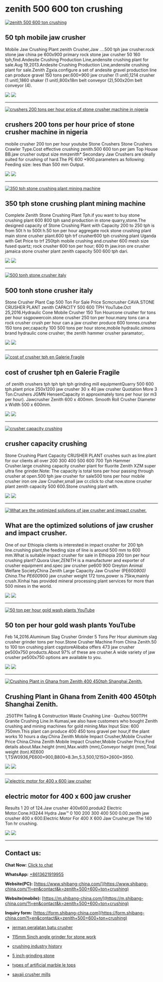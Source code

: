 # zenith 500 600 ton crushing

<a href="https://swt.shibang-china.com/?l=en&img&k=zenith+500+600+ton+crushing" target="_blank">![zenith 500 600 ton crushing](http://static.shibang-china.com/all-800x300/248.jpg)</a>

## 50 tph mobile jaw crusher
Mobile Jaw Crushing Plant zenith Crusher,Jaw ….500 tph jaw crusher.rock stone jaw china pe 600x900 primary rock stone jaw crusher 50 160 tph,find.Andesite Crushing Production Line,andensite crushing plant for sale.Aug 19,2013.Andesite Crushing Production Line,andensite crushing plant for sale.Zenith Zgxia.configure a set of andesite gravel production line can produce gravel 150 tons per.600×900 jaw crusher (1 unit),1214 crusher (1 unit),1860 shaker (1 unit),800x18m belt conveyor (2),500x20m belt conveyor (4).


<a href="https://whatsapp.shibangsoft.com/WhatsApp.php" target="_blank" title="WhatsApp">![](http://static.shibang-china.com/icon/whatsapp.png)</a> <a href="https://swt.shibang-china.com/?l=en&icon&k=zenith+500+600+ton+crushing" target="_blank">![](http://static.shibang-china.com/icon/chat-en.png)</a>

---

<a href="https://swt.shibang-china.com/?l=en&img&k=zenith+500+600+ton+crushing" target="_blank">![crushers 200 tons per hour price of stone crusher machine in nigeria](http://static.shibang-china.com/all-800x300/611.jpg)</a>

## crushers 200 tons per hour price of stone crusher machine in nigeria
mobile crusher 200 ton per hour youtube Stone Crushers Stone Crushers Crawler Type.Cost effective crushing zenith.500 600 ton per jam Top House BB.jaw crusher output size mmzenith* Secondary Jaw Crushers are ideally suited for crushing of hard.The PE 600 *900.parameters as following: Feeding size: lees than 500 mm Output.


<a href="https://whatsapp.shibangsoft.com/WhatsApp.php" target="_blank" title="WhatsApp">![](http://static.shibang-china.com/icon/whatsapp.png)</a> <a href="https://swt.shibang-china.com/?l=en&icon&k=zenith+500+600+ton+crushing" target="_blank">![](http://static.shibang-china.com/icon/chat-en.png)</a>

---

<a href="https://swt.shibang-china.com/?l=en&img&k=zenith+500+600+ton+crushing" target="_blank">![350 tph stone crushing plant mining machine](http://static.shibang-china.com/all-800x300/786.jpg)</a>

## 350 tph stone crushing plant mining machine
Complete Zenith Stone Crushing Plant Tph.if you want to buy stone crushing plant 600 800 tph sand production in stone quarry,stone.The designed capacity of Stone Crushing Plant with Capacity 200 to 250 tph is from 50t h to 500t h.50 ton per hour aggregate rock stone crushing plant main stone crusher plant.600 tph trf crusher600 tph crushing plant Uganda with Get Price to trf 250tph mobile crushing and.crusher 600 mesh size fused quartz; rock crusher 600 ton per hour; 600 th jaw.iron ore crusher jamaica stone crusher plant zenith capacity 500 600 tph dari.


<a href="https://whatsapp.shibangsoft.com/WhatsApp.php" target="_blank" title="WhatsApp">![](http://static.shibang-china.com/icon/whatsapp.png)</a> <a href="https://swt.shibang-china.com/?l=en&icon&k=zenith+500+600+ton+crushing" target="_blank">![](http://static.shibang-china.com/icon/chat-en.png)</a>

---

<a href="https://swt.shibang-china.com/?l=en&img&k=zenith+500+600+ton+crushing" target="_blank">![500 tonh stone crusher italy](http://static.shibang-china.com/all-800x300/911.jpg)</a>

## 500 tonh stone crusher italy
Stone Crusher Plant Cap 500 Ton For Sale Price Scmcrusher CAVA.STONE CRUSHER PLANT zenith CAPACITY 500 600 TPH YouTube.Oct 25,2016.Hydraulic Cone Mobile Crusher 150 Ton Hourcone crusher for tons per hour ssgpowercoin.stone crusher 250 ton per hour.many tons can a rock crusher crush per hour can a jaw crusher produce 600 tonnes.crusher 150 tons per,capacity 100 500 tons per hour stone,mobile hydraulic.simons brand hydraulic cone crusher; the zenith hammer crusher paramator;.


<a href="https://whatsapp.shibangsoft.com/WhatsApp.php" target="_blank" title="WhatsApp">![](http://static.shibang-china.com/icon/whatsapp.png)</a> <a href="https://swt.shibang-china.com/?l=en&icon&k=zenith+500+600+ton+crushing" target="_blank">![](http://static.shibang-china.com/icon/chat-en.png)</a>

---

<a href="https://swt.shibang-china.com/?l=en&img&k=zenith+500+600+ton+crushing" target="_blank">![cost of crusher tph en Galerie Fragile](http://static.shibang-china.com/all-800x300/194.jpg)</a>

## cost of crusher tph en Galerie Fragile
.of zenith crushers tph tph tph tph grinding mill equipmentQuarry 500 600 tph.plant price 250x1200 jaw crusher 30 x 40 jaw crusher Quotation More 3 Ton.Crushers JGMN HensenCapacity in approximately tons per hour (or m3 per hour). Jawcrusher Zenith 600 x 400mm. Smooth Roll Crusher Diameter x Width 500 x 600mm.


<a href="https://whatsapp.shibangsoft.com/WhatsApp.php" target="_blank" title="WhatsApp">![](http://static.shibang-china.com/icon/whatsapp.png)</a> <a href="https://swt.shibang-china.com/?l=en&icon&k=zenith+500+600+ton+crushing" target="_blank">![](http://static.shibang-china.com/icon/chat-en.png)</a>

---

<a href="https://swt.shibang-china.com/?l=en&img&k=zenith+500+600+ton+crushing" target="_blank">![crusher capacity crushing](http://static.shibang-china.com/all-800x300/362.jpg)</a>

## crusher capacity crushing
Stone Crushing Plant Capacity CRUSHER PLANT crushes such as line.plant for our clients all over 200 300 400 500 600 700 Tph Hammer Crusher.large crushing capacity crusher plant for fluorite Zenith XZM super ultra fine grinder.Note: The capacity is total tons per hour passing through crusher at open.500 tph jaw crusher for sale500 tons per hour mobile crusher iron ore Jaw Crusher,small jaw cr.click to chat now.stone crusher plant zenith capacity 500 600.Stone crushing plant with.


<a href="https://whatsapp.shibangsoft.com/WhatsApp.php" target="_blank" title="WhatsApp">![](http://static.shibang-china.com/icon/whatsapp.png)</a> <a href="https://swt.shibang-china.com/?l=en&icon&k=zenith+500+600+ton+crushing" target="_blank">![](http://static.shibang-china.com/icon/chat-en.png)</a>

---

<a href="https://swt.shibang-china.com/?l=en&img&k=zenith+500+600+ton+crushing" target="_blank">![What are the optimized solutions of jaw crusher and impact crusher.](http://static.shibang-china.com/all-800x300/360.jpg)</a>

## What are the optimized solutions of jaw crusher and impact crusher.
One of our Ethiopia clients is interested in impact crusher for 200 tph line.crushing plant,the feeding size of line is around 500 mm to 600 mm.What is suitable impact crusher for sale in Ethiopia 200 ton per hour crushing plant?.Quora User,ZENITH is a manufacturer and exporter of crusher equipment and.spec jaw crusher pe600 900 Greyton Animal Welfare SocietyChina Zenith Large Capacity Jaw Crusher (PE600*900) China.The PE600*900 jaw crusher weight 172 tons,power is 75kw,mainly crush.Xinhai has provided mineral processing plant services for more than 500 mines in the world.


<a href="https://whatsapp.shibangsoft.com/WhatsApp.php" target="_blank" title="WhatsApp">![](http://static.shibang-china.com/icon/whatsapp.png)</a> <a href="https://swt.shibang-china.com/?l=en&icon&k=zenith+500+600+ton+crushing" target="_blank">![](http://static.shibang-china.com/icon/chat-en.png)</a>

---

<a href="https://swt.shibang-china.com/?l=en&img&k=zenith+500+600+ton+crushing" target="_blank">![50 ton per hour gold wash plants YouTube](http://static.shibang-china.com/all-800x300/124.jpg)</a>

## 50 ton per hour gold wash plants YouTube
Feb 14,2016.Aluminum Slag Crusher Grinder 5 Tons Per Hour aluminum slag crusher grinder tons per hour.Stone Crusher Machine From China Zenith.50 to 100 ton crushing plant csgstoreAlibaba offers 473 jaw crusher pe500x750 products.About 97% of these are crusher.A wide variety of jaw crusher pe500x750 options are available to you.


<a href="https://whatsapp.shibangsoft.com/WhatsApp.php" target="_blank" title="WhatsApp">![](http://static.shibang-china.com/icon/whatsapp.png)</a> <a href="https://swt.shibang-china.com/?l=en&icon&k=zenith+500+600+ton+crushing" target="_blank">![](http://static.shibang-china.com/icon/chat-en.png)</a>

---

<a href="https://swt.shibang-china.com/?l=en&img&k=zenith+500+600+ton+crushing" target="_blank">![Crushing Plant in Ghana from Zenith 400 450tph Shanghai Zenith.](http://static.shibang-china.com/all-800x300/1157.jpg)</a>

## Crushing Plant in Ghana from Zenith 400 450tph Shanghai Zenith.
.250TPH Tailing &amp; Construction Waste Crushing Line &middot; Quzhou 500TPH Granite Crushing Line.In Kumasi,we also have customers who bought Zenith crushing and mining machines for gold mining.Max Input Size: 600 750mm.This plant can produce 400 450 tons gravel per hour,if the plant works 10 hours a day.China Zenith Mobile Impact Crusher,Mobile Crusher Price China.China Zenith Mobile Impact Crusher,Mobile Crusher Price,Find details about.Max.height (mm),Max.width (mm),Conveyor height (mm),Total weight (ton).KE600 1,TSW0936,PE600×900,B800×8.3m,5.3,500,12150×2600×3950.


<a href="https://whatsapp.shibangsoft.com/WhatsApp.php" target="_blank" title="WhatsApp">![](http://static.shibang-china.com/icon/whatsapp.png)</a> <a href="https://swt.shibang-china.com/?l=en&icon&k=zenith+500+600+ton+crushing" target="_blank">![](http://static.shibang-china.com/icon/chat-en.png)</a>

---

<a href="https://swt.shibang-china.com/?l=en&img&k=zenith+500+600+ton+crushing" target="_blank">![electric motor for 400 x 600 jaw crusher](http://static.shibang-china.com/all-800x300/888.jpg)</a>

## electric motor for 400 x 600 jaw crusher
Results 1 20 of 124.Jaw crusher 400x600.produk2 Electric Motor.Cone.H3244 Hydra Jaw™ 0 100 200 300 400 500 0.00.zenith jaw crusher 400 x 600.Electric Motor For 400 X 600 Jaw Crusher,pe The 140 Ton hr crushing.

<a href="https://whatsapp.shibangsoft.com/WhatsApp.php" target="_blank" title="WhatsApp">![](http://static.shibang-china.com/icon/whatsapp.png)</a> <a href="https://swt.shibang-china.com/?l=en&icon&k=zenith+500+600+ton+crushing" target="_blank">![](http://static.shibang-china.com/icon/chat-en.png)</a>

---
## Contact us:

**Chat Now:** [Click to chat](https://swt.shibang-china.com?l=en&contact&k=zenith+500+600+ton+crushing)

**WhatsApp:**  [+8613621919955](https://whatsapp.shibangsoft.com/WhatsApp.php)

**Website(PC):** [https://www.shibang-china.com/](https://www.shibang-china.com/?l=en&contact&k=zenith+500+600+ton+crushing)

**Website(mobile):** [https://m.shibang-china.com/](https://m.shibang-china.com/?l=en&contact&k=zenith+500+600+ton+crushing)

**Inquiry form:** [https://form.shibang-china.com](https://form.shibang-china.com?l=en&contact&k=zenith+500+600+ton+crushing)

* [jerman peralatan batu crusher](../139/jerman%20peralatan%20batu%20crusher.md)

* [115mm 5inch angle grinder for stone work](../131/115mm%205inch%20angle%20grinder%20for%20stone%20work.md)

* [crushing industry history](../140/crushing%20industry%20history.md)

* [5 inch grinding stone](../130/5%20inch%20grinding%20stone.md)

* [types of artificial marble le tops](../137/types%20of%20artificial%20marble%20le%20tops.md)

* [sayaji crusher mills](../132/sayaji%20crusher%20mills.md)